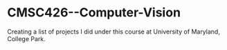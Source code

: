 # CMSC426--Computer-Vision
Creating a list of projects I did under this course at University of Maryland, College Park.
